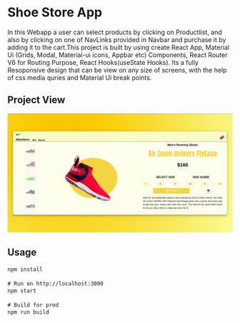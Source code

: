 # Shoe Store App
In this Webapp a user can select products by clicking on Productlist, and also by clicking on one of NavLinks provided in Navbar and purchase it by adding it to the cart.This project is built by using create React App, Material Ui (Grids, Modal, Material-ui icons, Appbar etc) Components, React Router V6 for Routing Purpose, React Hooks(useState Hooks). Its a fully Resoponsive design that can be view on any size of screens, with the help of css media quries and Material Ui break points.

## Project View
![](https://github.com/shoaibmasood/Project-3-Shoe-Store/blob/master/src/assests/finalPreview/ShoesStoreFullscreenPreview.png)
## Usage
```
npm install

# Run on http://localhost:3000
npm start

# Build for prod
npm run build
````
